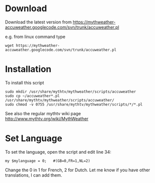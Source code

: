 # Download #

Download the latest version from https://mythweather-accuweather.googlecode.com/svn/trunk/accuweather.pl

e.g. from linux command type

```
wget https://mythweather-accuweather.googlecode.com/svn/trunk/accuweather.pl

```


# Installation #
To install this script

```
sudo mkdir /usr/share/mythtv/mythweather/scripts/accuweather
sudo cp ~/accuweather*.pl /usr/share/mythtv/mythweather/scripts/accuweather/
sudo chmod -v 0755 /usr/share/mythtv/mythweather/scripts/*/*.pl
```
See also the regular mythtv wiki page http://www.mythtv.org/wiki/MythWeather

# Set Language #

To set the language, open the script and edit line 34:

`my $mylanguage = 0;   #(GB=0,FR=1,NL=2) `

Change the 0 in 1 for French, 2 for Dutch.
Let me know if you have other translations, I can add them.